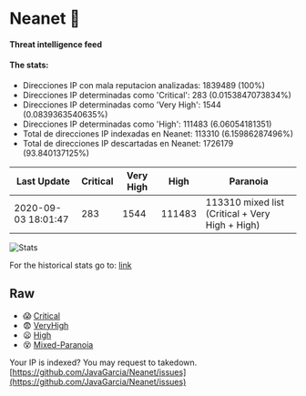 # Neanet :hocho:
#### Threat intelligence feed
#### The stats:

- Direcciones IP con mala reputacion analizadas: 1839489 (100%)
- Direcciones IP determinadas como 'Critical':  283 (0.0153847073834%)
- Direcciones IP determinadas como 'Very High':  1544 (0.0839363540635%)
- Direcciones IP determinadas como 'High':  111483 (6.06054181351)
- Total de direcciones IP indexadas en Neanet:  113310 (6.15986287496%)
- Total de direcciones IP descartadas en Neanet:  1726179 (93.840137125%)

| Last Update | Critical | Very High | High | Paranoia |
| --- | --- | --- | --- | --- |
| 2020-09-03 18:01:47 | 283 | 1544 | 111483 | 113310 mixed list (Critical + Very High + High)|

![Stats](https://docs.google.com/spreadsheets/d/e/2PACX-1vSnaNMIXVabIpDJjufMlzH7poXnshF3mgd8Is1g9ytUEzVsP5my4Trn8f-xkoLLQ38xpL3HtmUexLo6/pubchart?oid=501124687&format=image)

For the historical stats go to: [link](/stats.csv)
## Raw
- :scream: [Critical](https://raw.githubusercontent.com/JavaGarcia/Neanet/master/blacklists/neanet_critical.txt)
- :fearful: [VeryHigh](https://raw.githubusercontent.com/JavaGarcia/Neanet/master/blacklists/neanet_veryHigh.txtt)
- :frowning: [High](https://raw.githubusercontent.com/JavaGarcia/Neanet/master/blacklists/neanet_high.txt)
- :dizzy_face: [Mixed-Paranoia](https://raw.githubusercontent.com/JavaGarcia/Neanet/master/blacklists/neanet_all.txt)


Your IP is indexed? You may request to takedown. [https://github.com/JavaGarcia/Neanet/issues](https://github.com/JavaGarcia/Neanet/issues)












































































































































































































































































































































































































































































































































